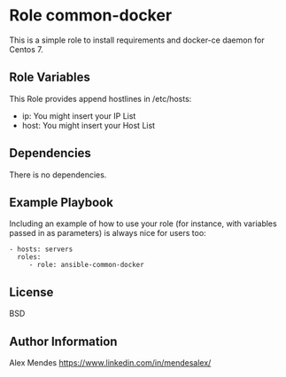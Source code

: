 Role common-docker
=========

This is a simple role to install requirements and docker-ce daemon for Centos 7.

Role Variables
--------------

This Role provides append hostlines in /etc/hosts:
  - ip: You might insert your IP List
  - host: You might insert your Host List
 
Dependencies
------------

There is no dependencies.

Example Playbook
----------------

Including an example of how to use your role (for instance, with variables passed in as parameters) is always nice for users too:

    - hosts: servers
      roles:
         - role: ansible-common-docker

License
-------

BSD

Author Information
------------------

Alex Mendes https://www.linkedin.com/in/mendesalex/
